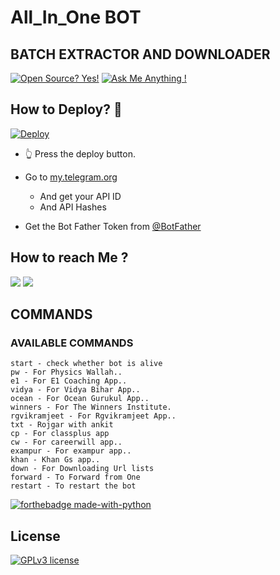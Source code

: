 # All_In_One BOT

## BATCH EXTRACTOR AND DOWNLOADER


[![Open Source? Yes!](https://badgen.net/badge/Open%20Source%20%3F/Yes%21/blue?icon=github)](https://github.com/cryptostark/All_In_One/tree/main)
[![Ask Me Anything !](https://img.shields.io/badge/Ask%20me-anything-1abc9c.svg)](https://telegram.dog/starky0)

## How to Deploy? 🤔
[![Deploy](https://www.herokucdn.com/deploy/button.svg)](https://heroku.com/deploy?template=https://github.com/saanusalvi1/all-in-work-final)
- 👆 Press the deploy button.

- Go to  [my.telegram.org](https://my.telegram.org/)
     - And get your API ID
     - And API Hashes

- Get the Bot Father Token from [@BotFather](https://telegram.dog/botfather)




## How to reach Me ?
<a href="https://telegram.dog/starky0"><img src="https://img.shields.io/badge/Join-Telegram%20Channel-red.svg?logo=Telegram"></a>
<a href="https://telegram.dog/starkbotss"><img src="https://img.shields.io/badge/Join-Telegram%20Group-blue.svg?logo=telegram"></a>

## COMMANDS
### AVAILABLE COMMANDS 
```
start - check whether bot is alive 
pw - For Physics Wallah..
e1 - For E1 Coaching App..
vidya - For Vidya Bihar App..
ocean - For Ocean Gurukul App..
winners - For The Winners Institute.
rgvikramjeet - For Rgvikramjeet App..
txt - Rojgar with ankit
cp - For classplus app
cw - For careerwill app..
exampur - For exampur app..
khan - Khan Gs app..
down - For Downloading Url lists
forward - To Forward from One 
restart - To restart the bot
```

[![forthebadge made-with-python](http://ForTheBadge.com/images/badges/made-with-python.svg)](https://www.python.org/)

## License
[![GPLv3 license](https://img.shields.io/badge/License-GPLv3-blue.svg)](https://github.com/cryptostark/All_In_One/blob/main/LICENCE)
